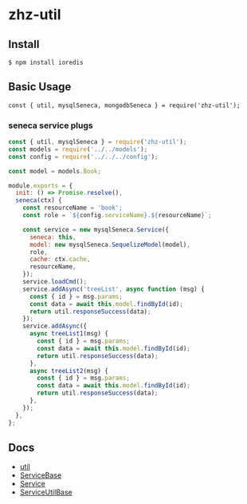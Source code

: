 # zhz-util

## Install

```shell
$ npm install ioredis
```

## Basic Usage

```javascipt
const { util, mysqlSeneca, mongodbSeneca } = require('zhz-util');
```

### seneca service plugs

```javascript
const { util, mysqlSeneca } = require('zhz-util');
const models = require('../../models');
const config = require('../../../config');

const model = models.Book;

module.exports = {
  init: () => Promise.resolve(),
  seneca(ctx) {
    const resourceName = 'book';
    const role = `${config.serviceName}.${resourceName}`;

    const service = new mysqlSeneca.Service({
      seneca: this,
      model: new mysqlSeneca.SequelizeModel(model),
      role,
      cache: ctx.cache,
      resourceName,
    });
    service.loadCmd();
    service.addAsync('treeList', async function (msg) {
      const { id } = msg.params;
      const data = await this.model.findById(id);
      return util.responseSuccess(data);
    });
    service.addAsync({
      async treeList1(msg) {
        const { id } = msg.params;
        const data = await this.model.findById(id);
        return util.responseSuccess(data);
      },
      async treeList2(msg) {
        const { id } = msg.params;
        const data = await this.model.findById(id);
        return util.responseSuccess(data);
      },
    });
  },
};

```

## Docs

- [util](./apidocs/docs/util.md)
- [ServiceBase](./apidocs/docs/ServiceBase.md)
- [Service](./apidocs/docs/Service.md)
- [ServiceUtilBase](./apidocs/docs/ServiceUtilBase.md)